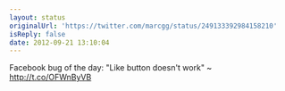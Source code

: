 ```yaml
---
layout: status
originalUrl: 'https://twitter.com/marcgg/status/249133392984158210'
isReply: false
date: 2012-09-21 13:10:04
---
```


Facebook bug of the day: "Like button doesn't work" ~ http://t.co/OFWnByVB
